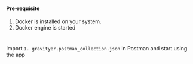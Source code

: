 #### Pre-requisite

1. Docker is installed on your system.
2. Docker engine is started
#
Import `1. gravityer.postman_collection.json` in Postman and start using the app

